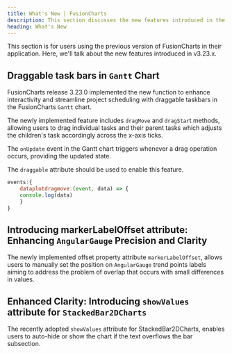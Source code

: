 ```yaml
---
title: What's New | FusionCharts
description: This section discusses the new features introduced in the latest version.
heading: What's New
---
```


This section is for users using the previous version of FusionCharts in their application. Here, we'll talk about the new features introduced in v3.23.x.

## Draggable task bars in `Gantt` Chart

FusionCharts release 3.23.0 implemented the new function to enhance interactivity and streamline project scheduling with draggable taskbars in the FusionCharts `Gantt` chart.

The newly implemented feature includes `dragMove` and `dragStar`t methods, allowing users to drag individual tasks and their parent tasks which adjusts the children's task accordingly across the x-axis ticks. 

The `onUpdate` event in the Gantt chart triggers whenever a drag operation occurs, providing the updated state.

The `draggable` attribute should be used to enable this feature.

```js
events:{
    dataplotdragmove:(event, data) => {
    console.log(data)
    }
}
```


## Introducing markerLabelOffset attribute: Enhancing `AngularGauge` Precision and Clarity

The newly implemented offset property attribute `markerLabelOffset`, allows users to manually set the position on `AngularGauge` trend points labels aiming to address the problem of overlap that occurs with small differences in values.


## Enhanced Clarity: Introducing `showValues` attribute for `StackedBar2DCharts`

The recently adopted `showValues` attribute for StackedBar2DCharts, enables users to auto-hide or show the chart if the text overflows the bar subsection.
 
 
 
